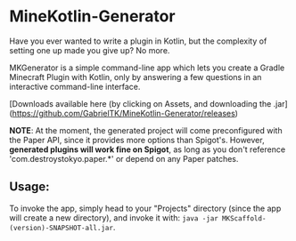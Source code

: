 # MineKotlin-Generator
Have you ever wanted to write a plugin in Kotlin, but the complexity of setting one up made you give up? No more.

MKGenerator is a simple command-line app which lets you create a Gradle Minecraft Plugin with Kotlin, only by answering a few questions in an interactive command-line interface.

[Downloads available here (by clicking on Assets, and downloading the .jar] (https://github.com/GabrielTK/MineKotlin-Generator/releases)

**NOTE**: At the moment, the generated project will come preconfigured with the Paper API, since it provides more options than Spigot's.
However, **generated plugins will work fine on Spigot**, as long as you don't reference 'com.destroystokyo.paper.*' or depend on any Paper patches.

## Usage:
To invoke the app, simply head to your "Projects" directory (since the app will create a new directory), and invoke it with:
`java -jar MKScaffold-(version)-SNAPSHOT-all.jar`.
